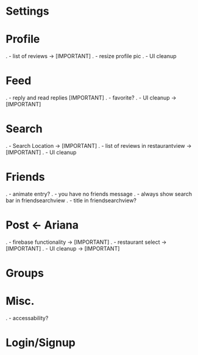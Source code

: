 #  Settings

#  Profile
.   - list of reviews -> [IMPORTANT]
.   - resize profile pic
.   - UI cleanup

#  Feed
.   - reply and read replies [IMPORTANT]
.   - favorite?
.   - UI cleanup -> [IMPORTANT]

#  Search
.   - Search Location -> [IMPORTANT]
.   - list of reviews in restaurantview -> [IMPORTANT]
.   - UI cleanup

#  Friends
.   - animate entry?
.   - you have no friends message
.   - always show search bar in friendsearchview
.   - title in friendsearchview?

#  Post <- Ariana
.   - firebase functionality -> [IMPORTANT]
.   - restaurant select -> [IMPORTANT]
.   - UI cleanup -> [IMPORTANT]

#  Groups

#  Misc.
.   - accessability?

#  Login/Signup
